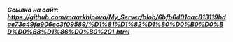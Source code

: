 ##### Ссылка на сайт: https://github.com/maarkhipova/My_Server/blob/6bfb6d01aac813119bdae73c49fa906ec3f09589/%D1%81%D1%82%D1%80%D0%B0%D0%BD%D0%B8%D1%86%D0%B0%201.html

